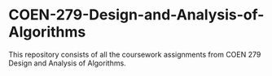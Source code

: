 # COEN-279-Design-and-Analysis-of-Algorithms

This repository consists of all the coursework assignments from COEN 279 Design and Analysis of Algorithms.

